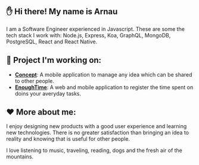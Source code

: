 
## ✋ Hi there! My name is Arnau

I am a Software Engineer experienced in Javascript. These are some the tech stack I work with: Node.js, Express, Koa, GraphQL, MongoDB, PostgreSQL, React and React Native.

## 🚀 Project I'm working on:

- **[Concept](https://github.com/feliu89/concept)**: A mobile application to manage any idea which can be shared to other people.
- **[EnoughTime](https://github.com/feliu89/enoughtime)**: A web and mobile application to register the time spent on doins your averyday tasks.

## ❤ More about me:

I enjoy designing new products with a good user experience and learning new technologies. There is no greater satisfaction than bringing an idea to reality and knowing that is useful for other people.

I love listening to music, traveling, reading, dogs and the fresh air of the mountains. 
